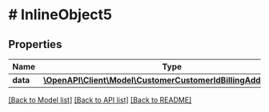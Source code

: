 # # InlineObject5

## Properties

Name | Type | Description | Notes
------------ | ------------- | ------------- | -------------
**data** | [**\OpenAPI\Client\Model\CustomerCustomerIdBillingAddressData1**](CustomerCustomerIdBillingAddressData1.md) |  | [optional]

[[Back to Model list]](../../README.md#models) [[Back to API list]](../../README.md#endpoints) [[Back to README]](../../README.md)
